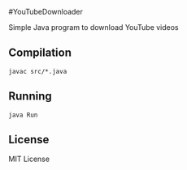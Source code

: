 #YouTubeDownloader

Simple Java program to download YouTube videos

## Compilation

```
javac src/*.java
```

## Running

```
java Run
```


## License

MIT License


